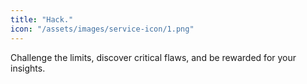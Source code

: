 ```yaml
---
title: "Hack."
icon: "/assets/images/service-icon/1.png"
---
```


Challenge the limits, discover critical flaws, and be rewarded for your insights.
